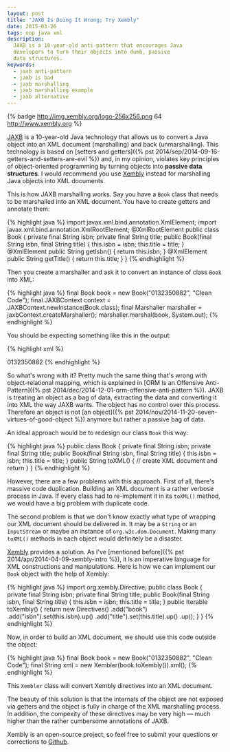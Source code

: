 ```yaml
---
layout: post
title: "JAXB Is Doing It Wrong; Try Xembly"
date: 2015-03-26
tags: oop java xml
description:
  JAXB is a 10-year-old anti-pattern that encourages Java
  developers to turn their objects into dumb, passive
  data structures.
keywords:
  - jaxb anti-pattern
  - jaxb is bad
  - jaxb marshalling
  - jaxb marshalling example
  - jaxb alternative
---
```


{% badge http://img.xembly.org/logo-256x256.png 64 http://www.xembly.org %}

[JAXB](http://en.wikipedia.org/wiki/Java_Architecture_for_XML_Binding)
is a 10-year-old Java technology that allows us to
convert a Java object into an XML document (marshalling) and
back (unmarshalling). This technology is based on
[setters and getters]({% pst 2014/sep/2014-09-16-getters-and-setters-are-evil %})
and, in my opinion, violates key principles of object-oriented
programming by turning objects into **passive data structures**. I would
recommend you use [Xembly](http://www.xembly.org)
instead for marshalling Java objects into XML documents.

<!--more-->

This is how JAXB marshalling works. Say you have a `Book` class that needs to be
marshalled into an XML document. You have to create getters and annotate them:

{% highlight java %}
import javax.xml.bind.annotation.XmlElement;
import javax.xml.bind.annotation.XmlRootElement;
@XmlRootElement
public class Book {
  private final String isbn;
  private final String title;
  public Book(final String isbn, final String title) {
    this.isbn = isbn;
    this.title = title;
  }
  @XmlElement
  public String getIsbn() {
    return this.isbn;
  }
  @XmlElement
  public String getTitle() {
    return this.title;
  }
}
{% endhighlight %}

Then you create a marshaller and ask it to convert an instance of class
`Book` into XML:

{% highlight java %}
final Book book = new Book("0132350882", "Clean Code");
final JAXBContext context = JAXBContext.newInstance(Book.class);
final Marshaller marshaller = jaxbContext.createMarshaller();
marshaller.marshal(book, System.out);
{% endhighlight %}

You should be expecting something like this in the output:

{% highlight xml %}
<?xml version="1.0"?>
<book>
  <isbn>0132350882</isbn>
  <title>Clean Code</title>
</book>
{% endhighlight %}

So what's wrong with it? Pretty much the same thing that's wrong with
object-relational mapping, which is explained in
[ORM Is an Offensive Anti-Pattern]({% pst 2014/dec/2014-12-01-orm-offensive-anti-pattern %}).
JAXB is treating an object as a bag of data, extracting the data
and converting it into XML the way JAXB wants. The object has no control
over this process. Therefore an object is not
[an object]({% pst 2014/nov/2014-11-20-seven-virtues-of-good-object %})
anymore but rather a passive bag of data.

An ideal approach would be to redesign our class `Book` this way:

{% highlight java %}
public class Book {
  private final String isbn;
  private final String title;
  public Book(final String isbn, final String title) {
    this.isbn = isbn;
    this.title = title;
  }
  public String toXML() {
    // create XML document and return
  }
}
{% endhighlight %}

However, there are a few problems with this approach. First of all, there's
massive code duplication. Building an XML document is a rather verbose
process in Java. If every class had to re-implement it in its
`toXML()` method, we would have a big problem with duplicate code.

The second problem is that we don't know exactly what type of wrapping
our XML document should be delivered in. It may be a `String` or an `InputStream`
or maybe an instance of `org.w3c.dom.Document`. Making many `toXML()` methods
in each object would definitely be a disaster.

[Xembly](http://www.xembly.org) provides a solution. As I've
[mentioned before]({% pst 2014/apr/2014-04-09-xembly-intro %}), it is
an imperative language for XML constructions and manipulations. Here is
how we can implement our `Book` object with the help of Xembly:

{% highlight java %}
import org.xembly.Directive;
public class Book {
  private final String isbn;
  private final String title;
  public Book(final String isbn, final String title) {
    this.isbn = isbn;
    this.title = title;
  }
  public Iterable<Directive> toXembly() {
    return new Directives()
      .add("book")
      .add("isbn").set(this.isbn).up()
      .add("title").set(this.title).up()
      .up();
  }
}
{% endhighlight %}

Now, in order to build an XML document, we should use this code
outside the object:

{% highlight java %}
final Book book = new Book("0132350882", "Clean Code");
final String xml = new Xembler(book.toXembly()).xml();
{% endhighlight %}

This `Xembler` class will convert Xembly directives into an XML document.

The beauty of this solution is that the internals of the object are
not exposed via getters and the object is fully in charge of the XML
marshalling process. In addition, the compexity of these directives
may be very high &mdash; much higher than the rather cumbersome annotations of JAXB.

Xembly is an open-source project, so feel free to submit your questions
or corrections to [Github](https://github.com/yegor256/xembly).
